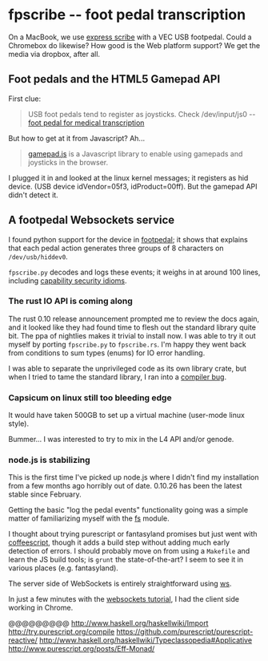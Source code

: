 # fpscribe -- foot pedal transcription

On a MacBook, we use [express scribe] with a VEC USB footpedal.
Could a Chromebox do likewise?
How good is the Web platform support?
We get the media via dropbox, after all.

 [express scribe]: http://www.nch.com.au/scribe/

## Foot pedals and the HTML5 Gamepad API

First clue:

> USB foot pedals tend to register as joysticks. Check /dev/input/js0
> -- [foot pedal for medical transcription][1]

But how to get at it from Javascript? Ah...

> [gamepad.js] is a Javascript library to enable using gamepads and
> joysticks in the browser.

I plugged it in and looked at the linux kernel messages; it registers
as hid device. (USB device idVendor=05f3, idProduct=00ff). But the
gamepad API didn't detect it.

 [1]: http://www.linuxquestions.org/questions/suse-novell-60/foot-pedal-for-medical-transcription-366401/
 [gamepad.js]: http://www.gamepadjs.com/

## A footpedal Websockets service

I found python support for the device in [footpedal]; it shows that
explains that each pedal action generates three groups of 8 characters
on `/dev/usb/hiddev0`.

`fpscribe.py` decodes and logs these events; it weighs in at around
100 lines, including [capability security idioms][2].

 [footpedal]: https://code.google.com/p/footpedal/
 [2]: http://www.madmode.com/2013/python-capability-idioms-part-1.html

### The rust IO API is coming along

The rust 0.10 release announcement prompted me to review the docs
again, and it looked like they had found time to flesh out the
standard library quite bit. The ppa of nightlies makes it trivial to
install now. I was able to try it out myself by porting `fpscribe.py`
to `fpscribe.rs`. I'm happy they went back from conditions to sum
types (enums) for IO error handling.

I was able to separate the unprivileged code as its own library crate,
but when I tried to tame the standard library, I ran into a
[compiler bug].

 [compiler bug]: https://github.com/mozilla/rust/issues/13364

### Capsicum on linux still too bleeding edge

It would have taken 500GB to set up a virtual machine (user-mode linux
style).

Bummer... I was interested to try to mix in the L4 API and/or genode.

### node.js is stabilizing

This is the first time I've picked up node.js where I didn't find my
installation from a few months ago horribly out of date. 0.10.26 has
been the latest stable since February.

Getting the basic "log the pedal events" functionality going was a
simple matter of familiarizing myself with the [fs] module.

I thought about trying purescript or fantasyland promises but just
went with [coffeescript], though it adds a build step without adding
much early detection of errors. I should probably move on from using a
`Makefile` and learn the JS build tools; is `grunt` the
state-of-the-art? I seem to see it in various places
(e.g. fantasyland).

The server side of WebSockets is entirely straightforward using [ws].

 [fs]: http://nodejs.org/api/fs.html
 [coffeescript]: http://coffeescript.org/
 [ws]: https://www.npmjs.org/package/ws

In just a few minutes with the [websockets tutorial][3], I had the client side working in Chrome.

 [3]: http://www.html5rocks.com/en/tutorials/websockets/basics/


@@@@@@@@@
http://www.haskell.org/haskellwiki/Import
http://try.purescript.org/compile
https://github.com/purescript/purescript-reactive/
http://www.haskell.org/haskellwiki/Typeclassopedia#Applicative
http://www.purescript.org/posts/Eff-Monad/
